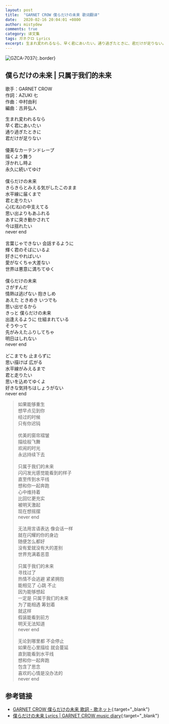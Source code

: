 ```yaml
---
layout: post
title:  "GARNET CROW 僕らだけの未来 歌词翻译"
date:   2020-02-16 20:04:01 +0800
author: mistydew
comments: true
category: 译文集
tags: ガネクロ Lyrics
excerpt: 生まれ変われるなら、早く君にあいたい。通り過ぎたときに、君だけが足りない。
---
```

![GZCA-7037](https://crowsub.github.io/assets/images/discography/single/GZCA-7037.jpg){:.border}

## 僕らだけの未来 | 只属于我们的未来

歌手：GARNET CROW<br>
作詞：AZUKI 七<br>
作曲：中村由利<br>
編曲：古井弘人

<div class="lyric-original">
<p>
生まれ変われるなら<br>
早く君にあいたい<br>
通り過ぎたときに<br>
君だけが足りない<br>
<br>
優美なカーテンドレープ<br>
描くよう舞う<br>
浮かれし時よ<br>
永久に続いてゆけ<br>
<br>
僕らだけの未来<br>
きらきらとみえる気がしたこのまま<br>
水平線に届くまで<br>
君と走りたい<br>
心(むね)の中支えてる<br>
思い出よりもあふれる<br>
あすに突き動かされて<br>
今は揺れたい<br>
never end<br>
<br>
言葉じゃできない 会話するように<br>
輝く君のそばにいるよ<br>
好きにやればいい<br>
愛がなくちゃ大差ない<br>
世界は悪意に満ちてゆく<br>
<br>
僕らだけの未来<br>
さがすんだ<br>
情熱は逃げない 抱きしめ<br>
あえた ときめき いつでも<br>
思い出せるから<br>
きっと 僕らだけの未来<br>
出逢えるように 仕組まれている<br>
そうやって<br>
先がみえたふりしてちゃ<br>
明日はしれない<br>
never end<br>
<br>
どこまでも 止まらずに<br>
思い描けば 広がる<br>
水平線がみえるまで<br>
君と走りたい<br>
思いを込めてゆくよ<br>
好きな気持ちはしょうがない<br>
never end
</p>
</div>

<div class="lyric-translation">
<blockquote>
如果能够重生<br>
想早点见到你<br>
经过的时候<br>
只有你迟钝<br>
<br>
优美的窗帘褶皱<br>
描绘般飞舞<br>
欢闹的时光<br>
永远持续下去<br>
<br>
只属于我们的未来<br>
闪闪发光感觉能看到的样子<br>
直至传到水平线<br>
想和你一起奔跑<br>
心中维持着<br>
比回忆更充实<br>
被明天激起<br>
现在想摇摆<br>
never end<br>
<br>
无法用言语表达 像会话一样<br>
就在闪耀的你的身边<br>
随便怎么都好<br>
没有爱就没有大的差别<br>
世界充满着恶意<br>
<br>
只属于我们的未来<br>
寻找过了<br>
热情不会逃避 紧紧拥抱<br>
能相见了 心跳 不止<br>
因为能够想起<br>
一定是 只属于我们的未来<br>
为了能相遇 筹划着<br>
就这样<br>
假装能看到前方<br>
明天无法知道<br>
never end<br>
<br>
无论到哪里都 不会停止<br>
如果在心里描绘 就会蔓延<br>
直到能看到水平线<br>
想和你一起奔跑<br>
包含了思念<br>
喜欢的心情是没办法的<br>
never end
</blockquote>
</div>

## 参考链接

* [GARNET CROW 僕らだけの未来 歌詞 - 歌ネット](https://www.uta-net.com/song/18459){:target="_blank"}
* [僕らだけの未来 Lyrics \| GARNET CROW music diary](https://crowsub.github.io/lyrics/original/僕らだけの未来.html){:target="_blank"}
